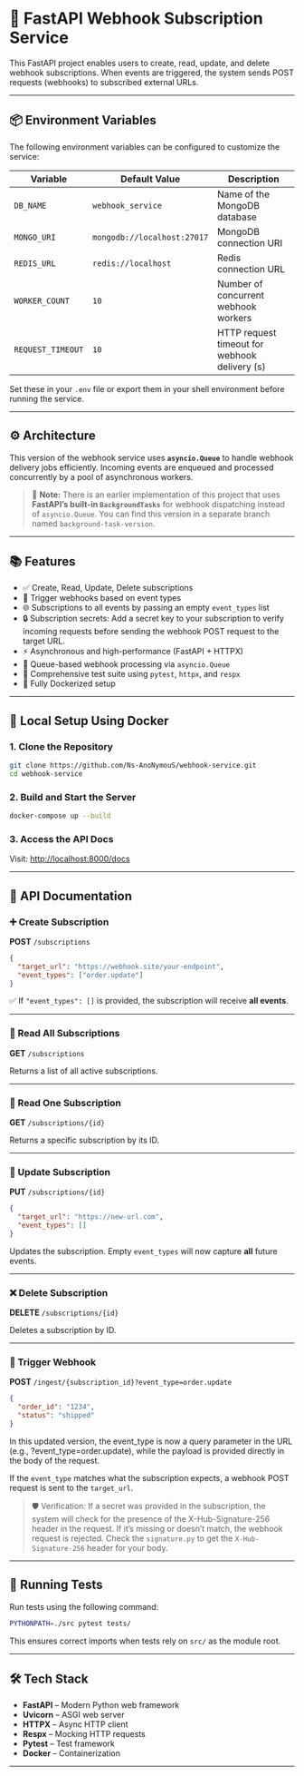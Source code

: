 # 🚀 FastAPI Webhook Subscription Service

This FastAPI project enables users to create, read, update, and delete webhook subscriptions. When events are triggered, the system sends POST requests (webhooks) to subscribed external URLs.

---

## 📦 Environment Variables

The following environment variables can be configured to customize the service:

| Variable         | Default Value              | Description                                    |
|------------------|----------------------------|------------------------------------------------|
| `DB_NAME`        | `webhook_service`          | Name of the MongoDB database                   |
| `MONGO_URI`      | `mongodb://localhost:27017`| MongoDB connection URI                         |
| `REDIS_URL`      | `redis://localhost`        | Redis connection URL                           |
| `WORKER_COUNT`   | `10`                       | Number of concurrent webhook workers           |
| `REQUEST_TIMEOUT`| `10`                       | HTTP request timeout for webhook delivery (s)  |

Set these in your `.env` file or export them in your shell environment before running the service.

---

## ⚙️ Architecture

This version of the webhook service uses **`asyncio.Queue`** to handle webhook delivery jobs efficiently. Incoming events are enqueued and processed concurrently by a pool of asynchronous workers.

> 🧠 **Note:** There is an earlier implementation of this project that uses **FastAPI’s built-in `BackgroundTasks`** for webhook dispatching instead of `asyncio.Queue`. You can find this version in a separate branch named `background-task-version`.

---

## 📚 Features

* ✅ Create, Read, Update, Delete subscriptions
* 📩 Trigger webhooks based on event types
* 🌐 Subscriptions to all events by passing an empty `event_types` list
* 🔒 Subscription secrets: Add a secret key to your subscription to verify incoming requests before sending the webhook POST request to the target URL.
* ⚡ Asynchronous and high-performance (FastAPI + HTTPX)
* 🔁 Queue-based webhook processing via `asyncio.Queue`
* 🧪 Comprehensive test suite using `pytest`, `httpx`, and `respx`
* 🐳 Fully Dockerized setup

---

## 🐳 Local Setup Using Docker

### 1. Clone the Repository

```bash
git clone https://github.com/Ns-AnoNymouS/webhook-service.git
cd webhook-service
````

### 2. Build and Start the Server

```bash
docker-compose up --build
```

### 3. Access the API Docs

Visit: [http://localhost:8000/docs](http://localhost:8000/docs)

---

## 🔌 API Documentation

### ➕ Create Subscription

**POST** `/subscriptions`

```json
{
  "target_url": "https://webhook.site/your-endpoint",
  "event_types": ["order.update"]
}
```

✅ If `"event_types": []` is provided, the subscription will receive **all events**.

---

### 📖 Read All Subscriptions

**GET** `/subscriptions`

Returns a list of all active subscriptions.

---

### 📖 Read One Subscription

**GET** `/subscriptions/{id}`

Returns a specific subscription by its ID.

---

### 🔁 Update Subscription

**PUT** `/subscriptions/{id}`

```json
{
  "target_url": "https://new-url.com",
  "event_types": []
}
```

Updates the subscription. Empty `event_types` will now capture **all** future events.

---

### ❌ Delete Subscription

**DELETE** `/subscriptions/{id}`

Deletes a subscription by ID.

---

### 🚀 Trigger Webhook

**POST** `/ingest/{subscription_id}?event_type=order.update`

```json
{
  "order_id": "1234",
  "status": "shipped"
}
```

In this updated version, the event_type is now a query parameter in the URL (e.g., ?event_type=order.update), while the payload is provided directly in the body of the request.

If the `event_type` matches what the subscription expects, a webhook POST request is sent to the `target_url`.

> 🛡️ Verification: If a secret was provided in the subscription, the system will check for the presence of the X-Hub-Signature-256 header in the request. If it’s missing or doesn’t match, the webhook request is rejected. Check the `signature.py` to get the `X-Hub-Signature-256` header for your body.

---

## 🧪 Running Tests

Run tests using the following command:

```bash
PYTHONPATH=./src pytest tests/
```

This ensures correct imports when tests rely on `src/` as the module root.

---

## 🛠 Tech Stack

* **FastAPI** – Modern Python web framework
* **Uvicorn** – ASGI web server
* **HTTPX** – Async HTTP client
* **Respx** – Mocking HTTP requests
* **Pytest** – Test framework
* **Docker** – Containerization

---


